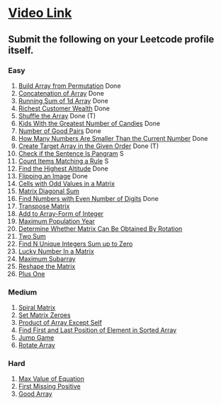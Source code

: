 # [Video Link](https://youtu.be/n60Dn0UsbEk)

## Submit the following on your Leetcode profile itself.

### Easy
1. [Build Array from Permutation](https://leetcode.com/problems/build-array-from-permutation/)  Done
2. [Concatenation of Array](https://leetcode.com/problems/concatenation-of-array/)   Done
3. [Running Sum of 1d Array](https://leetcode.com/problems/running-sum-of-1d-array/)   Done
4. [Richest Customer Wealth](https://leetcode.com/problems/richest-customer-wealth/)   Done
5. [Shuffle the Array](https://leetcode.com/problems/shuffle-the-array/)   Done (T)
6. [Kids With the Greatest Number of Candies](https://leetcode.com/problems/kids-with-the-greatest-number-of-candies/)   Done
7. [Number of Good Pairs](https://leetcode.com/problems/number-of-good-pairs/)  Done
8. [How Many Numbers Are Smaller Than the Current Number](https://leetcode.com/problems/how-many-numbers-are-smaller-than-the-current-number/)  Done
9. [Create Target Array in the Given Order](https://leetcode.com/problems/create-target-array-in-the-given-order/)  Done (T)
10. [Check if the Sentence Is Pangram](https://leetcode.com/problems/check-if-the-sentence-is-pangram/) S
11. [Count Items Matching a Rule](https://leetcode.com/problems/count-items-matching-a-rule/) S
12. [Find the Highest Altitude](https://leetcode.com/problems/find-the-highest-altitude/)  Done
13. [Flipping an Image](https://leetcode.com/problems/flipping-an-image/)  Done
14. [Cells with Odd Values in a Matrix](https://leetcode.com/problems/cells-with-odd-values-in-a-matrix/)
15. [Matrix Diagonal Sum](https://leetcode.com/problems/matrix-diagonal-sum/)
16. [Find Numbers with Even Number of Digits](https://leetcode.com/problems/find-numbers-with-even-number-of-digits/)   Done
17. [Transpose Matrix](https://leetcode.com/problems/transpose-matrix/)
18. [Add to Array-Form of Integer](https://leetcode.com/problems/add-to-array-form-of-integer/)
19. [Maximum Population Year](https://leetcode.com/problems/maximum-population-year/)
20. [Determine Whether Matrix Can Be Obtained By Rotation](https://leetcode.com/problems/determine-whether-matrix-can-be-obtained-by-rotation/)
21. [Two Sum](https://leetcode.com/problems/two-sum/)
22. [Find N Unique Integers Sum up to Zero](https://leetcode.com/problems/find-n-unique-integers-sum-up-to-zero/)
23. [Lucky Number In a Matrix](https://leetcode.com/problems/lucky-numbers-in-a-matrix/)
24. [Maximum Subarray](https://leetcode.com/problems/maximum-subarray/)
25. [Reshape the Matrix](https://leetcode.com/problems/reshape-the-matrix/)
26. [Plus One](https://leetcode.com/problems/plus-one/)

### Medium
1. [Spiral Matrix](https://leetcode.com/problems/spiral-matrix/)
2. [Set Matrix Zeroes](https://leetcode.com/problems/set-matrix-zeroes/)
3. [Product of Array Except Self](https://leetcode.com/problems/product-of-array-except-self/)
4. [Find First and Last Position of Element in Sorted Array](https://leetcode.com/problems/find-first-and-last-position-of-element-in-sorted-array/)
5. [Jump Game](https://leetcode.com/problems/jump-game/)
6. [Rotate Array](https://leetcode.com/problems/rotate-array/)

### Hard
1. [Max Value of Equation](https://leetcode.com/problems/max-value-of-equation/)
2. [First Missing Positive](https://leetcode.com/problems/first-missing-positive/)
3. [Good Array](https://leetcode.com/problems/check-if-it-is-a-good-array/)
